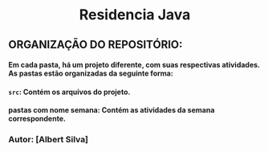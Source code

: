 <h1 align="center">Residencia Java</h1>

## ORGANIZAÇÃO DO REPOSITÓRIO:

#### Em cada pasta, há um projeto diferente, com suas respectivas atividades. As pastas estão organizadas da seguinte forma:

#### `src`: Contém os arquivos do projeto.
#### pastas com nome semana: Contém as atividades da semana correspondente.

### Autor: [Albert Silva] 
